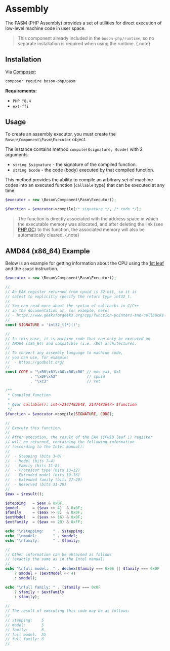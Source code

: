 # Assembly

The PASM (PHP Assembly) provides a set of utilities for 
direct execution of low-level machine code in user space.

> This component already included in the `boson-php/runtime`,
> so no separate installation is required when using the runtime.
{.note}


## Installation

Via [Composer](https://getcomposer.org/doc/01-basic-usage.md#installing-dependencies):

```bash
composer require boson-php/pasm
```

**Requirements:**

* `PHP ^8.4`
* `ext-ffi`

## Usage

To create an assembly executor, you must create the `Boson\Component\Pasm\Executor` 
object. 

The instance contains method `compile($signature, $code)` with 2 arguments: 
- `string $signature` - the signature of the compiled function. 
- `string $code` - the code (body) executed by that compiled function.

This method provides the ability to compile an arbitrary set of machine codes 
into an executed function (`callable` type) that can be executed at any time.

```php
$executor = new \Boson\Component\Pasm\Executor();

$function = $executor->compile(/* signature */, /* code */);
```

> The function is directly associated with the address space in which the 
> executable memory was allocated, and after deleting the link (see 
>[PHP GC](https://www.php.net/manual/en/features.gc.php)) to this 
> function, the associated memory will also be automatically cleared.
{.note}

## AMD64 (x86_64) Example

Below is an example for getting information about the CPU using the 
[1st leaf](https://software.intel.com/content/www/us/en/develop/download/intel-64-and-ia-32-architectures-software-developers-manual-volume-2a-instruction-set-reference-a-l.html) 
and the `cpuid` instruction.

```php
$executor = new \Boson\Component\Pasm\Executor();

//
// An EAX register returned from cpuid is 32-bit, so it is 
// safest to explicitly specify the return type int32_t.
//
// You can read more about the syntax of callbacks in C/C++ 
// in the documentation or, for example, here:
// - https://www.geeksforgeeks.org/cpp/function-pointers-and-callbacks-in-cpp/
//
const SIGNATURE = 'int32_t(*)()';

//
// In this case, it is machine code that can only be executed on 
// AMD64 (x86_64) and compatible (i.e. x86) architectures.
//
// To convert any assembly language to machine code, 
// you can use, for example:
//  - https://godbolt.org/
//
const CODE = "\xB8\x01\x00\x00\x00" // mov eax, 0x1 
           . "\x0F\xA2"             // cpuid        
           . "\xc3"                 // ret 

/**
 * Compiled function
 *
 * @var callable(): int<−2147483648, 2147483647> $function
 */
$function = $executor->compile(SIGNATURE, CODE);

// 
// Execute this function.
//
// After execution, the result of the EAX (CPUID leaf 1) register 
// will be returned, containing the following information 
// (according to the Intel manual):
//
//  - Stepping (bits 3–0)
//  - Model (bits 7–4)
//  - Family (bits 11–8)
//  - Processor type (bits 13–12)
//  - Extended model (bits 19–16)
//  - Extended family (bits 27–20)
//  - Reserved (bits 31-28)
//
$eax = $result();

$stepping   = $eax & 0x0F;
$model      = ($eax >> 4)  & 0x0F;
$family     = ($eax >> 8)  & 0x0F;
$extModel   = ($eax >> 16) & 0x0F;
$extFamily  = ($eax >> 20) & 0xFF;

echo "\nstepping:    " . $stepping;
echo "\nmodel:       " . $model;
echo "\nfamily:      " . $family;

//
// Other information can be obtained as follows 
// (exactly the same as in the Intel manual)
//
echo "\nfull model:  " . dechex($family === 0x06 || $family === 0x0F 
    ? $model + ($extModel << 4) 
    : $model);

echo "\nfull family: " . ($family === 0x0F 
    ? $family + $extFamily 
    : $family);
  
//  
// The result of executing this code may be as follows:
//
// stepping:    5
// model:       5
// family:      6
// full model:  A5
// full family: 6
//
```